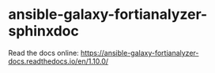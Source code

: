 # ansible-galaxy-fortianalyzer-sphinxdoc

Read the docs online: https://ansible-galaxy-fortianalyzer-docs.readthedocs.io/en/1.10.0/
